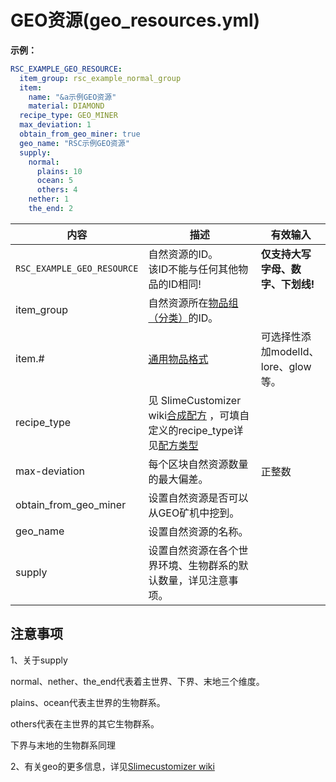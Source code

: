 # GEO资源(geo_resources.yml)

**示例：**

```yaml
RSC_EXAMPLE_GEO_RESOURCE:
  item_group: rsc_example_normal_group
  item:
    name: "&a示例GEO资源"
    material: DIAMOND
  recipe_type: GEO_MINER
  max_deviation: 1
  obtain_from_geo_miner: true
  geo_name: "RSC示例GEO资源"
  supply:
    normal:
      plains: 10
      ocean: 5
      others: 4
    nether: 1
    the_end: 2
```

| 内容 | 描述 | 有效输入 |
| --- | ----------- | ----------------- |
| `RSC_EXAMPLE_GEO_RESOURCE` | 自然资源的ID。<br>该ID不能与任何其他物品的ID相同! | **仅支持大写字母、数字、下划线!** |
| item_group| 自然资源所在[物品组（分类）](file/groups.md)的ID。 |
| item.# | [通用物品格式](format/universal-item-format.md)| 可选择性添加modelId、lore、glow等。 |
| recipe_type | 见 SlimeCustomizer wiki[合成配方](https://slimefun-addons-wiki.guizhanss.cn/slime-customizer/Crafting-Recipe) ，可填自定义的recipe_type详见[配方类型](format/universal-item-format.md) |
| max-deviation | 每个区块自然资源数量的最大偏差。 | 正整数 |
| obtain_from_geo_miner | 设置自然资源是否可以从GEO矿机中挖到。|
| geo_name | 设置自然资源的名称。 |
| supply | 设置自然资源在各个世界环境、生物群系的默认数量，详见注意事项。 |

## 注意事项

1、关于supply

normal、nether、the\_end代表着主世界、下界、末地三个维度。

plains、ocean代表主世界的生物群系。

others代表在主世界的其它生物群系。

下界与末地的生物群系同理

2、有关geo的更多信息，详见[Slimecustomizer wiki](https://slimefun-addons-wiki.guizhanss.cn/slime-customizer/Geo-Resources)
